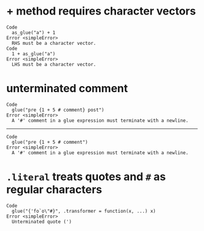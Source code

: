 # + method requires character vectors

    Code
      as_glue("a") + 1
    Error <simpleError>
      RHS must be a character vector.
    Code
      1 + as_glue("a")
    Error <simpleError>
      LHS must be a character vector.

# unterminated comment

    Code
      glue("pre {1 + 5 # comment} post")
    Error <simpleError>
      A '#' comment in a glue expression must terminate with a newline.

---

    Code
      glue("pre {1 + 5 # comment")
    Error <simpleError>
      A '#' comment in a glue expression must terminate with a newline.

# `.literal` treats quotes and `#` as regular characters

    Code
      glue("{'fo`o\"#}", .transformer = function(x, ...) x)
    Error <simpleError>
      Unterminated quote (')

